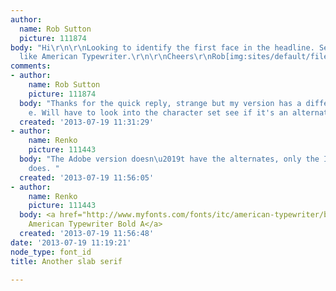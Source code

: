 ```yaml
---
author:
  name: Rob Sutton
  picture: 111874
body: "Hi\r\n\r\nLooking to identify the first face in the headline. Second part looks
  like American Typewriter.\r\n\r\nCheers\r\nRob[img:sites/default/files/old-images/raise_the_roof_plant_5408.jpg]"
comments:
- author:
    name: Rob Sutton
    picture: 111874
  body: "Thanks for the quick reply, strange but my version has a different lowercase
    e. Will have to look into the character set see if it's an alternative.\r\n\r\nCheers"
  created: '2013-07-19 11:31:29'
- author:
    name: Renko
    picture: 111443
  body: "The Adobe version doesn\u2019t have the alternates, only the ITC version
    does. "
  created: '2013-07-19 11:56:05'
- author:
    name: Renko
    picture: 111443
  body: <a href="http://www.myfonts.com/fonts/itc/american-typewriter/bold-a/">ITC
    American Typewriter Bold A</a>
  created: '2013-07-19 11:56:48'
date: '2013-07-19 11:19:21'
node_type: font_id
title: Another slab serif

---
```

